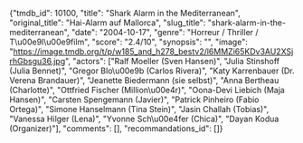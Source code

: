 {"tmdb_id": 10100, "title": "Shark Alarm in the Mediterranean", "original_title": "Hai-Alarm auf Mallorca", "slug_title": "shark-alarm-in-the-mediterranean", "date": "2004-10-17", "genre": "Horreur / Thriller / T\u00e9l\u00e9film", "score": "2.4/10", "synopsis": "", "image": "https://image.tmdb.org/t/p/w185_and_h278_bestv2/l6MMZi65KDv3AU2XSjrhGbsgu36.jpg", "actors": ["Ralf Moeller (Sven Hansen)", "Julia Stinshoff (Julia Bennet)", "Gregor Blo\u00e9b (Carlos Rivera)", "Katy Karrenbauer (Dr. Verena Brandauer)", "Jeanette Biedermann (sie selbst)", "Anna Bertheau (Charlotte)", "Ottfried Fischer (Million\u00e4r)", "Oona-Devi Liebich (Maja Hansen)", "Carsten Spengemann (Javier)", "Patrick Pinheiro (Fabio Ortega)", "Simone Hanselmann (Tina Stein)", "Jasin Challah (Tobias)", "Vanessa Hilger (Lena)", "Yvonne Sch\u00e4fer (Chica)", "Dayan Kodua (Organizer)"], "comments": [], "recommandations_id": []}